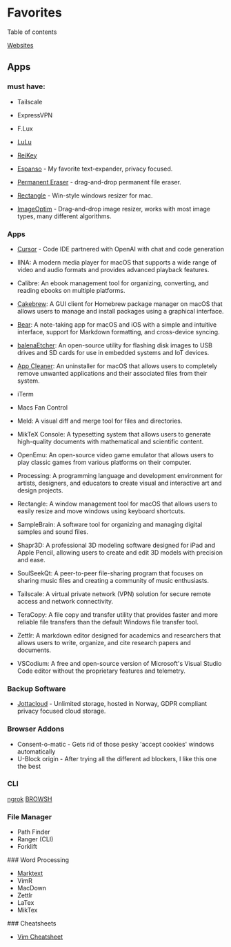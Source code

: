 # Favorites

Table of contents

[Websites](#Websites)

## Apps

### must have:

* Tailscale

* ExpressVPN

* F.Lux

* [LuLu](https://objective-see.org/products/lulu.html)

* [ReiKey](https://objective-see.org/products/reikey.html)

* [Espanso](https://espanso.org/) - My favorite text-expander, privacy focused.

* [Permanent Eraser](https://www.macupdate.com/app/mac/14776/permanent-eraser) - drag-and-drop permanent file eraser.

* [Rectangle](https://rectangleapp.com/) - Win-style windows resizer for mac.

* [ImageOptim](https://imageoptim.com/mac) - Drag-and-drop image resizer, works with most image types, many different algorithms.

### Apps
* [Cursor](https://www.cursor.so/) - Code IDE partnered with OpenAI with chat and code generation

* IINA: A modern media player for macOS that supports a wide range of video and audio formats and provides advanced playback features.

* Calibre: An ebook management tool for organizing, converting, and reading ebooks on multiple platforms.

* [Cakebrew](https://www.cakebrew.com/): A GUI client for Homebrew package manager on macOS that allows users to manage and install packages using a graphical interface.

* [Bear](https://bear.app/): A note-taking app for macOS and iOS with a simple and intuitive interface, support for Markdown formatting, and cross-device syncing.

* [balenaEtcher](https://www.balena.io/etcher): An open-source utility for flashing disk images to USB drives and SD cards for use in embedded systems and IoT devices.

* [App Cleaner](https://freemacsoft.net/appcleaner/): An uninstaller for macOS that allows users to completely remove unwanted applications and their associated files from their system.

* iTerm

* Macs Fan Control

* Meld: A visual diff and merge tool for files and directories.

* MikTeX Console: A typesetting system that allows users to generate high-quality documents with mathematical and scientific content.

* OpenEmu: An open-source video game emulator that allows users to play classic games from various platforms on their computer.

* Processing: A programming language and development environment for artists, designers, and educators to create visual and interactive art and design projects.

* Rectangle: A window management tool for macOS that allows users to easily resize and move windows using keyboard shortcuts.

* SampleBrain: A software tool for organizing and managing digital samples and sound files.

* Shapr3D: A professional 3D modeling software designed for iPad and Apple Pencil, allowing users to create and edit 3D models with precision and ease.

* SoulSeekQt: A peer-to-peer file-sharing program that focuses on sharing music files and creating a community of music enthusiasts.

* Tailscale: A virtual private network (VPN) solution for secure remote access and network connectivity.

* TeraCopy: A file copy and transfer utility that provides faster and more reliable file transfers than the default Windows file transfer tool.

* Zettlr: A markdown editor designed for academics and researchers that allows users to write, organize, and cite research papers and documents.

* VSCodium: A free and open-source version of Microsoft's Visual Studio Code editor without the proprietary features and telemetry.

### Backup Software
* [Jottacloud](https://www.jottacloud.com/en/) - Unlimited storage, hosted in Norway, GDPR compliant privacy focused cloud storage.

### Browser Addons
* Consent-o-matic - Gets rid of those pesky 'accept cookies' windows automatically
* U-Block origin - After trying all the different ad blockers, I like this one the best

### CLI
[ngrok](https://www.brow.sh/docs/introduction/)
[BROWSH](https://www.brow.sh/)

### File Manager
- Path Finder
- Ranger (CLI)  
- Forklift

### Word Processing
- [Marktext](https://github.com/marktext/marktext)
- VimR
- MacDown
- Zettlr
- LaTex
- MikTex

### Cheatsheets
- [Vim Cheatsheet](https://devhints.io/vim)
